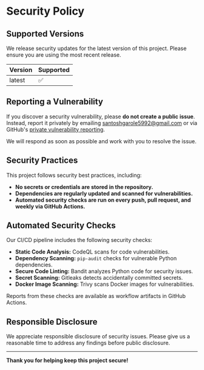 # Security Policy

## Supported Versions

We release security updates for the latest version of this project. Please ensure you are using the most recent release.

| Version | Supported          |
| ------- | ------------------ |
| latest  | :white_check_mark: |

## Reporting a Vulnerability

If you discover a security vulnerability, please **do not create a public issue**. Instead, report it privately by emailing santoshgarole5992@gmail.com or via GitHub's [private vulnerability reporting](https://docs.github.com/en/code-security/security-advisories/guidance-on-reporting-and-writing/privately-reporting-a-security-vulnerability).

We will respond as soon as possible and work with you to resolve the issue.

## Security Practices

This project follows security best practices, including:

- **No secrets or credentials are stored in the repository.**
- **Dependencies are regularly updated and scanned for vulnerabilities.**
- **Automated security checks are run on every push, pull request, and weekly via GitHub Actions.**

## Automated Security Checks

Our CI/CD pipeline includes the following security checks:

- **Static Code Analysis:** CodeQL scans for code vulnerabilities.
- **Dependency Scanning:** `pip-audit` checks for vulnerable Python dependencies.
- **Secure Code Linting:** Bandit analyzes Python code for security issues.
- **Secret Scanning:** Gitleaks detects accidentally committed secrets.
- **Docker Image Scanning:** Trivy scans Docker images for vulnerabilities.

Reports from these checks are available as workflow artifacts in GitHub Actions.

## Responsible Disclosure

We appreciate responsible disclosure of security issues. Please give us a reasonable time to address any findings before public disclosure.

---

**Thank you for helping keep this project secure!** 